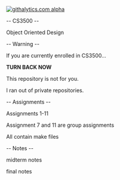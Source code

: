 [![githalytics.com alpha](https://cruel-carlota.pagodabox.com/2c07ed6f3ddf03292d6aa75179a3fca2 "githalytics.com")](http://githalytics.com/k-langer/CS3500)

-- CS3500 --

  Object Oriented Design 

-- Warning --

  If you are currently enrolled in CS3500... 
  
  **TURN BACK NOW**
  
  This repository is not for you.
  
  I ran out of private repositories.
  
-- Assignments --

  Assignments 1-11
  
  Assignment 7 and 11 are group assignments
  
  All contain make files
  

-- Notes --

  midterm notes
  
  final notes
  
